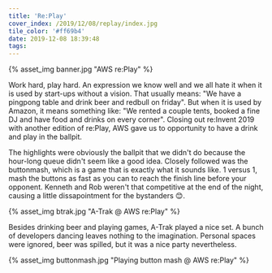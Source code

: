 ```yaml
---
title: 'Re:Play'
cover_index: /2019/12/08/replay/index.jpg
tile_color: '#ff69b4'
date: 2019-12-08 18:39:48
tags:
---
```

{% asset_img banner.jpg "AWS re:Play" %}

Work hard, play hard. An expression we know well and we all hate it when it is used by start-ups without a vision. That usually means: "We have a pingpong table and drink beer and redbull on friday". But when it is used by Amazon, it means something like: "We rented a couple tents, booked a fine DJ and have food and drinks on every corner". Closing out re:Invent 2019 with another edition of re:Play, AWS gave us to opportunity to have a drink and play in the ballpit.

The highlights were obviously the ballpit that we didn't do because the hour-long queue didn't seem like a good idea. Closely followed was the buttonmash, which is a game that is exactly what it sounds like. 1 versus 1, mash the buttons as fast as you can to reach the finish line before your opponent. Kenneth and Rob weren't that competitive at the end of the night, causing a little dissapointment for the bystanders 😊.

{% asset_img btrak.jpg "A-Trak @ AWS re:Play" %}

Besides drinking beer and playing games, A-Trak played a nice set. A bunch of developers dancing leaves nothing to the imagination. Personal spaces were ignored, beer was spilled, but it was a nice party nevertheless.

{% asset_img buttonmash.jpg "Playing button mash @ AWS re:Play" %}
